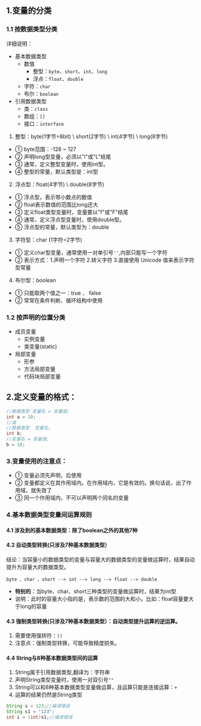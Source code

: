 ## 1.变量的分类
### 1.1 按数据类型分类
详细说明：
* 基本数据类型
    * 数值
        * 整型：`byte`、`short`、`int`、`long`
        * 浮点：`float`、`double`
    * 字符：`char`
    * 布尔：`boolean`
* 引用数据类型
    * 类：`class`
    * 数组：`[]`
    * 接口：`interface`
    
1. 整型：byte(1字节=8bit) \ short(2字节) \ int(4字节) \ long(8字节)
* ① byte范围：-128 ~ 127
* ② 声明long型变量，必须以"l"或"L"结尾
* ③ 通常，定义整型变量时，使用int型。
* ④ 整型的常量，默认类型是：int型
2. 浮点型：float(4字节) \ double(8字节)
* ① 浮点型，表示带小数点的数值
* ② float表示数值的范围比long还大
* ③ 定义float类型变量时，变量要以"f"或"F"结尾
* ④ 通常，定义浮点型变量时，使用double型。
* ⑤ 浮点型的常量，默认类型为：double
3. 字符型：char (1字符=2字节)
* ① 定义char型变量，通常使用一对单引号`''`,内部只能写一个字符
* ② 表示方式：1.声明一个字符 2.转义字符 3.直接使用 Unicode 值来表示字符型常量
4. 布尔型：boolean
* ① 只能取两个值之一：true 、 false
* ② 常常在条件判断、循环结构中使用

### 1.2 按声明的位置分类
* 成员变量
  * 实例变量
  * 类变量(static)
* 局部变量
  * 形参
  * 方法局部变量
  * 代码块局部变量
    
## 2.定义变量的格式：
```java
//数据类型 变量名 = 变量值;
int a = 10;
//或
//数据类型  变量名;
int b;
//变量名 = 变量值;
b = 10;
```
### 3.变量使用的注意点：
* ① 变量必须先声明，后使用
* ② 变量都定义在其作用域内。在作用域内，它是有效的。换句话说，出了作用域，就失效了
* ③ 同一个作用域内，不可以声明两个同名的变量
### 4.基本数据类型变量间运算规则
#### 4.1 涉及到的基本数据类型：除了boolean之外的其他7种
#### 4.2 自动类型转换(只涉及7种基本数据类型）
结论：当容量小的数据类型的变量与容量大的数据类型的变量做运算时，结果自动提升为容量大的数据类型。

	byte 、char 、short --> int --> long --> float --> double 
* **特别的**：当byte、char、short三种类型的变量做运算时，结果为int型
* 说明：此时的容量大小指的是，表示数的范围的大和小。比如：float容量要大于long的容量
#### 4.3 强制类型转换(只涉及7种基本数据类型）：自动类型提升运算的逆运算。

1. 需要使用强转符：`()`
2. 注意点：强制类型转换，可能导致精度损失。
#### 4.4 String与8种基本数据类型间的运算

1. String属于引用数据类型,翻译为：字符串
2.  声明String类型变量时，使用一对双引号`""`
3. String可以和8种基本数据类型变量做运算，且运算只能是连接运算：`+`
4. 运算的结果仍然是String类型
```java
String s = 123;//编译错误
String s1 = "123";
int i = (int)s1;//编译错误
```







